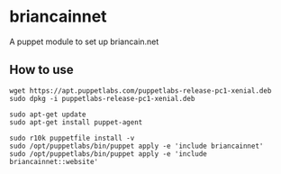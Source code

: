 # briancainnet

A puppet module to set up briancain.net

## How to use

```shell
wget https://apt.puppetlabs.com/puppetlabs-release-pc1-xenial.deb
sudo dpkg -i puppetlabs-release-pc1-xenial.deb

sudo apt-get update
sudo apt-get install puppet-agent

sudo r10k puppetfile install -v
sudo /opt/puppetlabs/bin/puppet apply -e 'include briancainnet'
sudo /opt/puppetlabs/bin/puppet apply -e 'include briancainnet::website'
```
